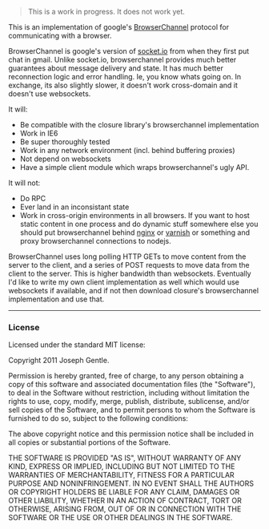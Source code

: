 > This is a work in progress. It does not work yet.

This is an implementation of google's [BrowserChannel](http://closure-library.googlecode.com/svn/trunk/closure/goog/net/browserchannel.js) protocol for communicating with a browser.

BrowserChannel is google's version of [socket.io](http://socket.io) from when they first put chat in gmail. Unlike socket.io, browserchannel provides much better guarantees about message delivery and state. It has much better reconnection logic and error handling. Ie, you know whats going on. In exchange, its also slightly slower, it doesn't work cross-domain and it doesn't use websockets.

It will:

- Be compatible with the closure library's browserchannel implementation
- Work in IE6
- Be super thoroughly tested
- Work in any network environment (incl. behind buffering proxies)
- Not depend on websockets
- Have a simple client module which wraps browserchannel's ugly API.

It will not:

- Do RPC
- Ever land in an inconsistant state
- Work in cross-origin environments in all browsers. If you want to host static content
  in one process and do dynamic stuff somewhere else you should put browserchannel behind
  [nginx](http://nginx.net/) or [varnish](https://www.varnish-cache.org/)
  or something and proxy browserchannel connections to nodejs.

BrowserChannel uses long polling HTTP GETs to move content from the server to the client,
and a series of POST requests to move data from the client to the server. This is higher
bandwidth than websockets. Eventually I'd like to write my own client implementation as
well which would use websockets if available, and if not then download closure's browserchannel
implementation and use that.

---

### License

Licensed under the standard MIT license:

Copyright 2011 Joseph Gentle.

Permission is hereby granted, free of charge, to any person obtaining a copy
of this software and associated documentation files (the "Software"), to deal
in the Software without restriction, including without limitation the rights
to use, copy, modify, merge, publish, distribute, sublicense, and/or sell
copies of the Software, and to permit persons to whom the Software is
furnished to do so, subject to the following conditions:

The above copyright notice and this permission notice shall be included in
all copies or substantial portions of the Software.

THE SOFTWARE IS PROVIDED "AS IS", WITHOUT WARRANTY OF ANY KIND, EXPRESS OR
IMPLIED, INCLUDING BUT NOT LIMITED TO THE WARRANTIES OF MERCHANTABILITY,
FITNESS FOR A PARTICULAR PURPOSE AND NONINFRINGEMENT. IN NO EVENT SHALL THE
AUTHORS OR COPYRIGHT HOLDERS BE LIABLE FOR ANY CLAIM, DAMAGES OR OTHER
LIABILITY, WHETHER IN AN ACTION OF CONTRACT, TORT OR OTHERWISE, ARISING FROM,
OUT OF OR IN CONNECTION WITH THE SOFTWARE OR THE USE OR OTHER DEALINGS IN
THE SOFTWARE.

